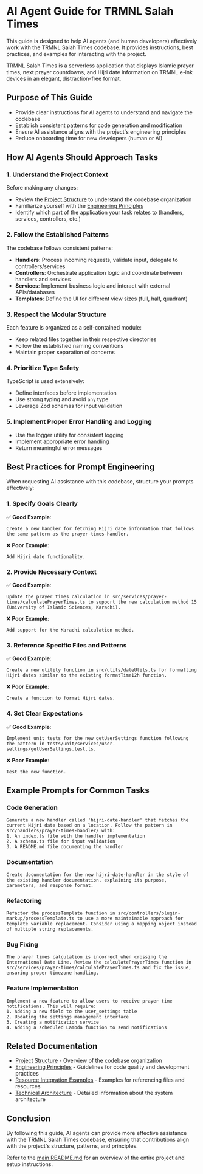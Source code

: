 # AI Agent Guide for TRMNL Salah Times

This guide is designed to help AI agents (and human developers) effectively work with the TRMNL Salah Times codebase. It provides instructions, best practices, and examples for interacting with the project.

TRMNL Salah Times is a serverless application that displays Islamic prayer times, next prayer countdowns, and Hijri date information on TRMNL e-ink devices in an elegant, distraction-free format.

## Purpose of This Guide

- Provide clear instructions for AI agents to understand and navigate the codebase
- Establish consistent patterns for code generation and modification
- Ensure AI assistance aligns with the project's engineering principles
- Reduce onboarding time for new developers (human or AI)

## How AI Agents Should Approach Tasks

### 1. Understand the Project Context

Before making any changes:

- Review the [Project Structure](./PROJECT_STRUCTURE.md) to understand the codebase organization
- Familiarize yourself with the [Engineering Principles](./ENGINEERING_PRINCIPLES.md)
- Identify which part of the application your task relates to (handlers, services, controllers, etc.)

### 2. Follow the Established Patterns

The codebase follows consistent patterns:

- **Handlers**: Process incoming requests, validate input, delegate to controllers/services
- **Controllers**: Orchestrate application logic and coordinate between handlers and services
- **Services**: Implement business logic and interact with external APIs/databases
- **Templates**: Define the UI for different view sizes (full, half, quadrant)

### 3. Respect the Modular Structure

Each feature is organized as a self-contained module:

- Keep related files together in their respective directories
- Follow the established naming conventions
- Maintain proper separation of concerns

### 4. Prioritize Type Safety

TypeScript is used extensively:

- Define interfaces before implementation
- Use strong typing and avoid `any` type
- Leverage Zod schemas for input validation

### 5. Implement Proper Error Handling and Logging

- Use the logger utility for consistent logging
- Implement appropriate error handling
- Return meaningful error messages

## Best Practices for Prompt Engineering

When requesting AI assistance with this codebase, structure your prompts effectively:

### 1. Specify Goals Clearly

✅ **Good Example**:
```
Create a new handler for fetching Hijri date information that follows the same pattern as the prayer-times-handler.
```

❌ **Poor Example**:
```
Add Hijri date functionality.
```

### 2. Provide Necessary Context

✅ **Good Example**:
```
Update the prayer times calculation in src/services/prayer-times/calculatePrayerTimes.ts to support the new calculation method 15 (University of Islamic Sciences, Karachi).
```

❌ **Poor Example**:
```
Add support for the Karachi calculation method.
```

### 3. Reference Specific Files and Patterns

✅ **Good Example**:
```
Create a new utility function in src/utils/dateUtils.ts for formatting Hijri dates similar to the existing formatTime12h function.
```

❌ **Poor Example**:
```
Create a function to format Hijri dates.
```

### 4. Set Clear Expectations

✅ **Good Example**:
```
Implement unit tests for the new getUserSettings function following the pattern in tests/unit/services/user-settings/getUserSettings.test.ts.
```

❌ **Poor Example**:
```
Test the new function.
```

## Example Prompts for Common Tasks

### Code Generation

```
Generate a new handler called 'hijri-date-handler' that fetches the current Hijri date based on a location. Follow the pattern in src/handlers/prayer-times-handler/ with:
1. An index.ts file with the handler implementation
2. A schema.ts file for input validation
3. A README.md file documenting the handler
```

### Documentation

```
Create documentation for the new hijri-date-handler in the style of the existing handler documentation, explaining its purpose, parameters, and response format.
```

### Refactoring

```
Refactor the processTemplate function in src/controllers/plugin-markup/processTemplate.ts to use a more maintainable approach for template variable replacement. Consider using a mapping object instead of multiple string replacements.
```

### Bug Fixing

```
The prayer times calculation is incorrect when crossing the International Date Line. Review the calculatePrayerTimes function in src/services/prayer-times/calculatePrayerTimes.ts and fix the issue, ensuring proper timezone handling.
```

### Feature Implementation

```
Implement a new feature to allow users to receive prayer time notifications. This will require:
1. Adding a new field to the user_settings table
2. Updating the settings management interface
3. Creating a notification service
4. Adding a scheduled Lambda function to send notifications
```

## Related Documentation

- [Project Structure](./PROJECT_STRUCTURE.md) - Overview of the codebase organization
- [Engineering Principles](./engineering-principles.md) - Guidelines for code quality and development practices
- [Resource Integration Examples](./RESOURCE_INTEGRATION_EXAMPLES.md) - Examples for referencing files and resources
- [Technical Architecture](./prayer-times-plugin/technical/architecture.md) - Detailed information about the system architecture

## Conclusion

By following this guide, AI agents can provide more effective assistance with the TRMNL Salah Times codebase, ensuring that contributions align with the project's structure, patterns, and principles.

Refer to the [main README.md](../README.md) for an overview of the entire project and setup instructions.
